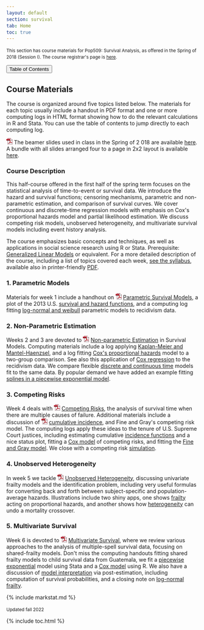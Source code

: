 ```yaml
---
layout: default
section: survival
tab: Home
toc: true
---
```


<div class="lead"><small>
This section has course materials for Pop509: Survival Analysis, as offered in 
the Spring of 2018 (Session I). The course registrar's page is
<a href="https://registrar.princeton.edu/course-offerings/course_details.xml?courseid=009628&term=1184">here</a>.
</small></div>

<button type="button" class="btn btn-default pull-right" data-toggle="collapse"
data-target="#toc">Table of Contents</button>

## Course Materials

The course is organized around five topics listed below. The materials for each 
topic usually include a handout in PDF format and one or more computing logs
in HTML format showing how to do the relevant calculations in R and
Stata. You can use the table of contents to jump directly to each computing log. 

![](/images/pdficon_small.png) The beamer slides used in class in the Spring of 2
018 are available [here](slides). A bundle with all slides arranged four to a 
page in 2x2 layout is available [here](pop509handouts.pdf). 

### Course Description

This half-course offered in the first half of the spring term focuses on
the statistical analysis of time-to-event or survival data. We introduce
the hazard and survival functions; censoring mechanisms, parametric and
non-parametric estimation, and comparison of survival curves. We cover
continuous and discrete-time regression models with emphasis on Cox's
proportional hazards model and partial likelihood estimation. We discuss
competing risk models, unobserved heterogeneity, and multivariate
survival models including event history analysis. 

The course emphasizes basic concepts and techniques, as well as applications 
in social science research using R or Stata. Prerequisite: 
[Generalized Linear Models](glms) or equivalent.
For a more detailed description of the course, including a list
of topics covered each week, [see the syllabus](syllabus), available 
also in printer-friendly [PDF](pop509syllabus.pdf).

### 1. Parametric Models

Materials for week 1 include a handhout on
![](/images/pdficon_small.png) [Parametric Survival Models](ParametricSurvival.pdf), 
a plot of the 2013 U.S. [survival and hazard functions](us2013), and a 
computing log fitting [log-normal and weibull](recid1) parametric models to 
recidivism data.

### 2. Non-Parametric Estimation

Weeks 2 and 3 are devoted to
![](/images/pdficon_small.png)
[Non-parametric Estimation](NonParametricSurvival.pdf) in Survival Models.
Computing materials include a 
log applying [Kaplan-Meier and Mantel-Haenzsel](gehan), and a log
fitting [Cox's proportional hazards](cox) model to a two-group comparison. 
See also this application of [Cox regression](recid2) to the recidivism data. 
We compare flexible [discrete and continuous time](recid3) models fit to the 
same data. By popular demand we have added an example fitting
[splines in a piecewise exponential model](pwespline).

### 3. Competing Risks

Week 4 deals with
![](/images/pdficon_small.png) [Competing Risks](CompetingRisks.pdf), the
analysis of survival time when there are multiple causes of failure.
Additional materials include a discussion of
![](/images/pdficon_small.png) [cumulative incidence](cumulativeIncidence.pdf),
and Fine and Gray's competing risk model. The computing logs apply these
ideas to the tenure of U.S. Supreme Court justices, including estimating
cumulative [incidence functions](justices) and a nice status plot, 
fitting a [Cox model](justices2) of competing risks, and fitting
the [Fine and Gray model](justices3). We close with a competing risk
[simulation](simcomp).

### 4. Unobserved Heterogeneity

In week 5 we tackle 
![](/images/pdficon_small.png) [Unobserved Heterogeneity](UnobservedHeterogeneity.pdf),
discussing univariate frailty models and the identification problem,
including very useful formulas for converting back and forth between
subject-specific and population-average hazards. Illustrations include
two shiny apps, one shows [frailty](frailtyApp) acting on
proportional hazards, and another shows how [heterogeneity](heterogeneityApp) 
can undo a mortality crossover.

### 5. Multivariate Survival

Week 6 is devoted to
![](/images/pdficon_small.png) [Multivariate Survival](MultivariateSurvival.pdf),
where we review various approaches to the analysis of multiple-spell
survival data, focusing on shared-frailty models. Don't miss the
computing handouts fitting shared frailty models to child survival data
from Guatemala, we fit a [piecewise exponential](frailty) model using
Stata and a [Cox model](frailtyr) using R. We also have a discussion of [model
interpretation](frailty2) via post-estimation, including computation of survival 
probabilities, and a closing note on [log-normal frailty](frailty2r).

{% include markstat.md %}

<small>Updated fall 2022</small>

{% include toc.html %}
